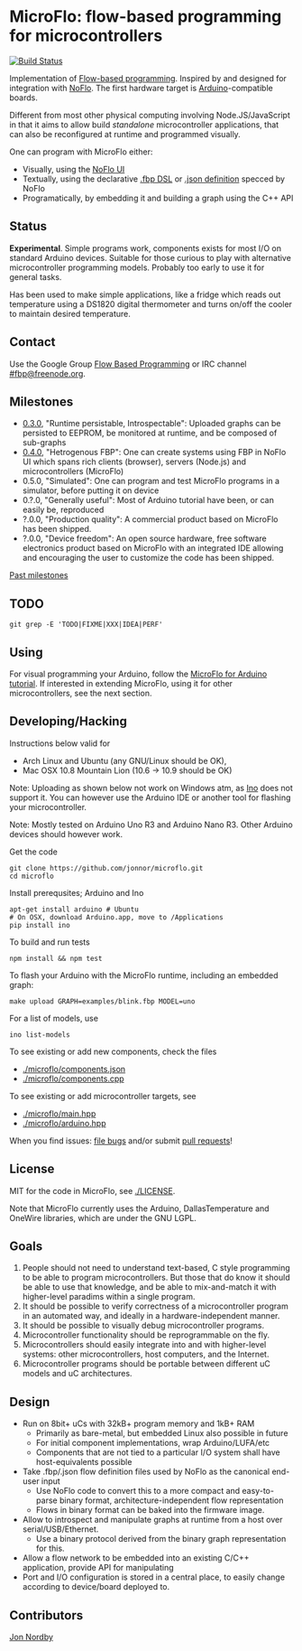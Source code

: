 MicroFlo: flow-based programming for microcontrollers
========================================================
[![Build Status](https://travis-ci.org/jonnor/microflo.png?branch=master)](https://travis-ci.org/jonnor/microflo)

Implementation of [Flow-based programming](http://en.wikipedia.org/wiki/Flow-based_programming).
Inspired by and designed for integration with [NoFlo](http://noflojs.org/).
The first hardware target is [Arduino](http://arduino.cc)-compatible boards.

Different from most other physical computing involving Node.JS/JavaScript in that it
aims to allow build _standalone_ microcontroller applications, that can also be
reconfigured at runtime and programmed visually.

One can program with MicroFlo either:
* Visually, using the [NoFlo UI](https://github.com/noflo/noflo-ui)
* Textually, using the declarative [.fbp DSL](http://noflojs.org/documentation/fbp)
or [.json definition](http://noflojs.org/documentation/json) specced by NoFlo
* Programatically, by embedding it and building a graph using the C++ API

Status
-------
**Experimental**. Simple programs work, components exists for most I/O on standard Arduino devices.
Suitable for those curious to play with alternative microcontroller programming models. Probably
too early to use it for general tasks.

Has been used to make simple applications, like a fridge which reads out temperature
using a DS1820 digital thermometer and turns on/off the cooler to maintain desired temperature.

Contact
----------
Use the Google Group [Flow Based Programming](https://groups.google.com/forum/#!forum/flow-based-programming)
or IRC channel [#fbp@freenode.org](irc://fbp.freenode.org).


Milestones
-----------

* [0.3.0](https://github.com/jonnor/microflo/issues?milestone=3), "Runtime persistable, Introspectable":
Uploaded graphs can be persisted to EEPROM, be monitored at runtime, and be composed of sub-graphs
* [0.4.0](https://github.com/jonnor/microflo/issues?milestone=4), "Hetrogenous FBP":
One can create systems using FBP in NoFlo UI which spans rich clients (browser), servers (Node.js) and microcontrollers (MicroFlo)
* 0.5.0, "Simulated":
One can program and test MicroFlo programs in a simulator, before putting it on device
* 0.?.0, "Generally useful":
Most of Arduino tutorial have been, or can easily be, reproduced
* ?.0.0, "Production quality":
A commercial product based on MicroFlo has been shipped.
* ?.0.0, "Device freedom":
An open source hardware, free software electronics product based on MicroFlo with an integrated IDE
allowing and encouraging the user to customize the code has been shipped.

[Past milestones](../CHANGES.md)

TODO
-----
    git grep -E 'TODO|FIXME|XXX|IDEA|PERF'


Using
-----------------
For visual programming your Arduino, follow the [MicroFlo for Arduino tutorial](./doc/arduino-getstarted.md).
If interested in extending MicroFlo, using it for other microcontrollers, see the next section.


Developing/Hacking
-----------------

Instructions below valid for
* Arch Linux and Ubuntu (any GNU/Linux should be OK),
* Mac OSX 10.8 Mountain Lion (10.6 -> 10.9 should be OK)

Note: Uploading as shown below not work on Windows atm, as [Ino](http://inotool.org/#limitations) does not support it.
You can however use the Arduino IDE or another tool for flashing your microcontroller.

Note: Mostly tested on Arduino Uno R3 and Arduino Nano R3. Other Arduino devices should however work.

Get the code

    git clone https://github.com/jonnor/microflo.git
    cd microflo

Install prerequsites; Arduino and Ino

    apt-get install arduino # Ubuntu
    # On OSX, download Arduino.app, move to /Applications
    pip install ino

To build and run tests

    npm install && npm test

To flash your Arduino with the MicroFlo runtime, including an embedded graph:

    make upload GRAPH=examples/blink.fbp MODEL=uno

For a list of models, use

    ino list-models

To see existing or add new components, check the files

* [./microflo/components.json](./microflo/components.json)
* [./microflo/components.cpp](./microflo/components.cpp)

To see existing or add microcontroller targets, see

* [./microflo/main.hpp](./microflo/main.hpp)
* [./microflo/arduino.hpp](./microflo/arduino.hpp)

When you find issues: [file bugs](https://github.com/jonnor/microflo/issues)
and/or submit [pull requests](https://github.com/jonnor/microflo/pulls)!

License
-------
MIT for the code in MicroFlo, see [./LICENSE](./LICENSE).

Note that MicroFlo currently uses the Arduino, DallasTemperature and OneWire libraries,
which are under the GNU LGPL.

Goals
----------
1. People should not need to understand text-based, C style programming to be able to program microcontrollers.
But those that do know it should be able to use that knowledge, and be able to mix-and-match it
with higher-level paradims within a single program.
2. It should be possible to verify correctness of a microcontroller program in an automated way,
and ideally in a hardware-independent manner.
3. It should be possible to visually debug microcontroller programs.
4. Microcontroller functionality should be reprogrammable on the fly.
5. Microcontrollers should easily integrate into and with higher-level systems:
other microcontrollers, host computers, and the Internet.
6. Microcontroller programs should be portable between different uC models and uC architectures.

Design
------
* Run on 8bit+ uCs with 32kB+ program memory and 1kB+ RAM
    * Primarily as bare-metal, but embedded Linux also possible in future
    * For initial component implementations, wrap Arduino/LUFA/etc
    * Components that are not tied to a particular I/O system shall have host-equivalents possible
* Take .fbp/.json flow definition files used by NoFlo as the canonical end-user input
    * Use NoFlo code to convert this to a more compact and easy-to-parse binary format, architecture-independent flow representation
    * Flows in binary format can be baked into the firmware image.
* Allow to introspect and manipulate graphs at runtime from a host over serial/USB/Ethernet.
    * Use a binary protocol derived from the binary graph representation for this.
* Allow a flow network to be embedded into an existing C/C++ application, provide API for manipulating
* Port and I/O configuration is stored in a central place, to easily change according to device/board deployed to.

Contributors
-------------
[Jon Nordby](http://www.jonnor.com)


